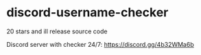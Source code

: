 # discord-username-checker
20 stars and ill release source code

Discord server with checker 24/7: https://discord.gg/4b32WMa6b
